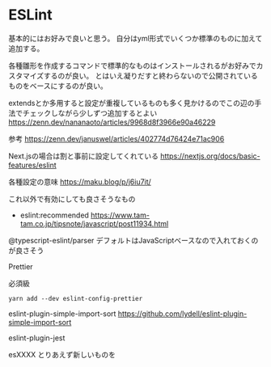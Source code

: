# ESLint
基本的にはお好みで良いと思う。
自分はyml形式でいくつか標準のものに加えて追加する。

各種雛形を作成するコマンドで標準的なものはインストールされるがお好みでカスタマイズするのが良い。
とはいえ凝りだすと終わらないので公開されているものをベースにするのが良い。

extendsとか多用すると設定が重複しているものも多く見かけるのでこの辺の手法でチェックしながら少しずつ追加するとよい
https://zenn.dev/nananaoto/articles/9968d8f3966e90a46229

参考
https://zenn.dev/januswel/articles/402774d76424e71ac906

Next.jsの場合は割と事前に設定してくれている
https://nextjs.org/docs/basic-features/eslint

各種設定の意味
https://maku.blog/p/j6iu7it/

これ以外で有効にしても良さそうなもの

- eslint:recommended
https://www.tam-tam.co.jp/tipsnote/javascript/post11934.html

@typescript-eslint/parser
デフォルトはJavaScriptベースなので入れておくのが良さそう

Prettier

必須級

```
yarn add --dev eslint-config-prettier
```

eslint-plugin-simple-import-sort
https://github.com/lydell/eslint-plugin-simple-import-sort



eslint-plugin-jest


esXXXX とりあえず新しいものを